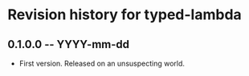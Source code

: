 # Revision history for typed-lambda

## 0.1.0.0 -- YYYY-mm-dd

* First version. Released on an unsuspecting world.
